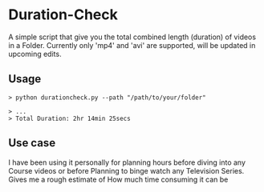 # Duration-Check

A simple script that give you the total combined length (duration) of videos in a Folder.
Currently only 'mp4' and 'avi' are supported, will be updated in upcoming edits.

## Usage

```
> python durationcheck.py --path "/path/to/your/folder"

> ...
> Total Duration: 2hr 14min 25secs

```

## Use case
I have been using it personally for planning hours before diving into any Course videos or before Planning to binge watch any Television Series. Gives me a rough estimate of How much time consuming it can be
